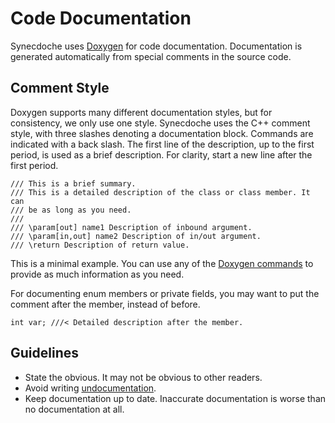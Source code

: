 # Code Documentation #

Synecdoche uses [Doxygen](http://www.doxygen.org/) for code documentation. Documentation is generated automatically from special comments in the source code.

## Comment Style ##

Doxygen supports many different documentation styles, but for consistency, we only use one style. Synecdoche uses the C++ comment style, with three slashes denoting a documentation block. Commands are indicated with a back slash. The first line of the description, up to the first period, is used as a brief description. For clarity, start a new line after the first period.

```
/// This is a brief summary.
/// This is a detailed description of the class or class member. It can
/// be as long as you need.
///
/// \param[out] name1 Description of inbound argument.
/// \param[in,out] name2 Description of in/out argument.
/// \return Description of return value.
```

This is a minimal example. You can use any of the [Doxygen commands](http://www.stack.nl/~dimitri/doxygen/commands.html) to provide as much information as you need.

For documenting enum members or private fields, you may want to put the comment after the member, instead of before.
```
int var; ///< Detailed description after the member.
```

## Guidelines ##

  * State the obvious. It may not be obvious to other readers.
  * Avoid writing [undocumentation](http://www.codinghorror.com/blog/archives/000451.html).
  * Keep documentation up to date. Inaccurate documentation is worse than no documentation at all.